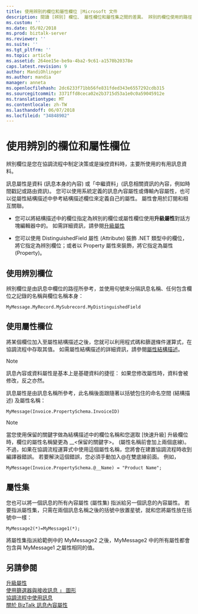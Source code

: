 ```yaml
---
title: 使用辨別的欄位和屬性欄位 |Microsoft 文件
description: 閱讀 [辨別] 欄位、 屬性欄位和屬性集之間的差異。 辨別的欄位使用的路徑，在 [訊息] 欄位中，屬性欄位會使用郵件名稱和結構描述命名空間，並且屬性集，將一則訊息 （屬性集） 的內容屬性指派給 BizTalk Server 中的另一個訊息的內容屬性
ms.custom: ''
ms.date: 05/02/2018
ms.prod: biztalk-server
ms.reviewer: ''
ms.suite: ''
ms.tgt_pltfrm: ''
ms.topic: article
ms.assetid: 264ee15e-be9a-4ba2-9c61-a1570b20378e
caps.latest.revision: 9
author: MandiOhlinger
ms.author: mandia
manager: anneta
ms.openlocfilehash: 2dc6233f71bb56fe831fded343e6557292cdb315
ms.sourcegitcommit: 3371ffd8ceca02e2b3715d53a1e0c0a59045912e
ms.translationtype: MT
ms.contentlocale: zh-TW
ms.lasthandoff: 06/07/2018
ms.locfileid: "34848902"
---
```

# <a name="using-distinguished-fields-and-property-fields"></a>使用辨別的欄位和屬性欄位
辨別欄位是您在協調流程中制定決策或是操控資料時，主要所使用的有用訊息資料。  
  
 訊息屬性是資料 (訊息本身的內容) 或「中繼資料」(訊息相關資訊的內容，例如時間戳記或路由資訊)。 您可以使用系統定義的訊息內容屬性或傳輸內容屬性，也可以從屬性結構描述中參考結構描述欄位來定義自己的屬性。 屬性會用於訂閱和相互關聯。  
  
-   您可以將結構描述中的欄位指定為辨別的欄位或屬性欄位使用**升級屬性**對話方塊編輯器中的。 如需詳細資訊，請參閱[升級屬性](../core/promoting-properties.md)  
  
-   您可以使用 DistinguishedField 屬性 (Attribute) 裝飾 .NET 類型中的欄位，將它指定為辨別欄位；或者以 Property 屬性來裝飾，將它指定為屬性 (Property)。  
  
## <a name="using-distinguished-fields"></a>使用辨別欄位  
 辨別欄位是由訊息中欄位的路徑所參考，並使用句號來分隔訊息名稱、任何包含欄位之記錄的名稱與欄位名稱本身：  
  
```  
MyMessage.MyRecord.MySubrecord.MyDistinguishedField  
```  
  
## <a name="using-property-fields"></a>使用屬性欄位  
 將某個欄位加入至屬性結構描述之後，您就可以利用程式碼和篩選條件運算式，在協調流程中存取其值。 如需屬性結構描述的詳細資訊，請參閱[屬性結構描述](../core/property-schemas.md)。  
  
> [!NOTE]
>  訊息內容或資料屬性是基本上是基礎資料的捷徑： 如果您修改屬性時，資料會被修改，反之亦然。  
  
 訊息屬性是由訊息名稱所參考，此名稱後面跟隨著以括號包住的命名空間 (結構描述) 及屬性名稱：  
  
```  
MyMessage(Invoice.PropertySchema.InvoiceID)  
```  
  
> [!NOTE]
>  當您使用保留的關鍵字做為結構描述中的欄位名稱和您選取 [快速升級] 升級欄位時，欄位的屬性名稱變更為 __\<保留的關鍵字\>。 (屬性名稱前會加上兩個底線)。不過，如果在協調流程運算式中使用這個屬性名稱，您將會在建置協調流程時收到編譯器錯誤。  若要解決這個錯誤，您必須手動加入\@在雙底線前面。 例如，  
>   
>  `MyMessage(Invoice.PropertySchema.@__Name) = "Product Name";`  
  
## <a name="property-sets"></a>屬性集  
 您也可以將一個訊息的所有內容屬性 (屬性集) 指派給另一個訊息的內容屬性。 若要指派屬性集，只需在兩個訊息名稱之後的括號中放置星號，就和您將屬性放在括號中一樣：  
  
```  
MyMessage2(*)=MyMessage1(*);  
```  
  
 將屬性集指派給範例中的 MyMessage2 之後，MyMessage2 中的所有屬性都會包含與 MyMessage1 之屬性相同的值。  
  
## <a name="see-also"></a>另請參閱  
 [升級屬性](../core/promoting-properties.md)   
 [使用篩選器與接收訊息 」 圖形](../core/using-filters-with-the-receive-message-shape.md)   
 [協調流程中使用訊息](../core/using-messages-in-orchestrations.md)   
 [關於 BizTalk 訊息內容屬性](../core/about-biztalk-message-context-properties.md)
